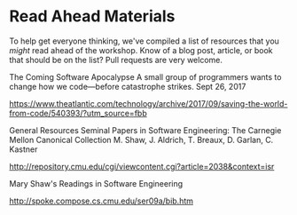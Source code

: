# Read Ahead Materials

To help get everyone thinking, we've compiled a list of resources that you _might_ read ahead
of the workshop.  Know of a blog post, article, or book that should be on the list?  Pull requests
are very welcome.

The Coming Software Apocalypse
A small group of programmers wants to change how we code—before catastrophe strikes.
Sept 26, 2017

https://www.theatlantic.com/technology/archive/2017/09/saving-the-world-from-code/540393/?utm_source=fbb

General Resources
Seminal Papers in Software Engineering:  The Carnegie Mellon Canonical Collection
M. Shaw, J. Aldrich, T. Breaux, D. Garlan, C. Kastner

http://repository.cmu.edu/cgi/viewcontent.cgi?article=2038&context=isr

Mary Shaw's Readings in Software Engineering

http://spoke.compose.cs.cmu.edu/ser09a/bib.htm

